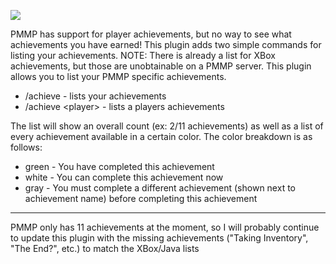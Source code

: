[![](https://poggit.pmmp.io/shield.state/Achieve)](https://poggit.pmmp.io/p/Achieve)

PMMP has support for player achievements, but no way to see what achievements you have earned! This plugin adds two simple commands for listing your achievements. NOTE: There is already a list for XBox achievements, but those are unobtainable on a PMMP server. This plugin allows you to list your PMMP specific achievements.

* /achieve - lists your achievements
* /achieve \<player\> - lists a players achievements

The list will show an overall count (ex: 2/11 achievements) as well as a list of every achievement available in a certain color. The color breakdown is as follows:

* green - You have completed this achievement
* white - You can complete this achievement now
* gray - You must complete a different achievement (shown next to achievement name) before completing this achievement

---

PMMP only has 11 achievements at the moment, so I will probably continue to update this plugin with the missing achievements ("Taking Inventory", "The End?", etc.) to match the XBox/Java lists